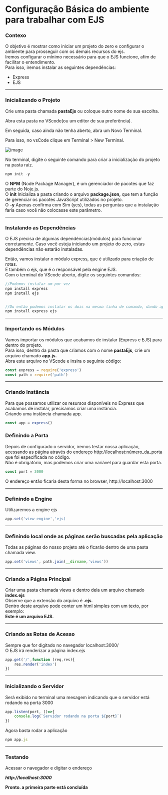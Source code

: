 # Configuração Básica do ambiente para trabalhar com EJS
### Contexo
O objetivo é mostrar como iniciar um projeto do zero e configurar o ambiente para prosseguir com os demais recursos do ejs.<br/>
Iremos configurar o mínimo necessário para que o EJS funcione, afim de facilitar o entendimento.<br/>
Para isso, iremos instalar as seguintes dependências:
- Express
- EJS
***

### Inicializando o Projeto
Crie uma pasta chamada **pastaEjs** ou coloque outro nome de sua escolha.<br/>

Abra esta pasta no VScode(ou um editor de sua preferência).

Em seguida, caso ainda não tenha aberto, abra um Novo Terminal.<br/>

Para isso, no vsCode clique em Terminal > New Terminal.<br/>

![image](https://user-images.githubusercontent.com/34406468/143259248-c25d7dcc-4a0b-4bf6-a7e7-02be1482b4d5.png)<br/>

No terminal, digite o seguinte comando para criar a inicialização do projeto na pasta raiz.
```jsx
npm init -y
```
O **NPM**  (Node Package Manager), é um gerenciador de pacotes que faz parte do Noje.js.<br/>
O **init** Inicializa a pasta criando o arquivo **package.json,** que tem a função de gerenciar os  pacotes JavaScript utilizados no projeto.<br/>
O **-y**  Apenas confirma com Sim (yes), todas as perguntas que a instalação faria caso você não colocasse este parâmetro.
****
### Instalando as Dependências
O EJS precisa de algumas dependências(módulos) para funcionar corretamente.
Caso você esteja iniciando um projeto do zero, estas dependências não estarão instaladas. 

Então, vamos instalar o módulo express, que é utilizado para criação de rotas.<br/>
E também o ejs, que é o responsável pela engine EJS.<br/>
Com o terminal do VScode aberto, digite os seguintes comandos:

```jsx
//Podemos instalar um por vez
npm install express
npm install ejs


//Ou então podemos instalar os dois na mesma linha de comando, dando apenas um espaço entre os nomes das dependências.
npm install express ejs
```
****


### Importando os Módulos

Vamos importar os módulos que acabamos de instalar (Express e EJS) para dentro do projeto.<br/>
Para isso, dentro da pasta que criamos com o nome **pastaEjs**, crie um arquivo chamado **app.js.**<br/>
Abra este arquivo no VScode e insira o seguinte código:

```jsx
const express = require('express')
const path = require('path')
```
****

### Criando Instância
Para que possamos utilizar os resursos disponíveis no Express que acabamos de instalar, precisamos criar uma instância.<br/>
Criando uma instância chamada app.
```jsx
const app = express()
```

### Definindo a Porta
Depois de configurado o servidor, iremos testar nossa aplicação, acessando as página através do endereço http://localhost:número_da_porta que foi específicada no código.<br/>
Não é obrigatório, mas podemos criar uma variável para guardar esta porta.

```jsx
const port = 3000
```
O endereço então ficaria desta forma no browser, http://localhost:3000
****

### Definindo a Engine
Utilizaremos a engine ejs
```jsx
app.set('view engine','ejs)
```
****

### Definindo local onde as páginas serão buscadas pela aplicação
Todas as páginas do nosso projeto até o ficarão dentro de uma pasta chamada view.
```jsx
app.set('views', path.join(__dirname,'views'))
```
****

### Criando a Página Principal

Criar uma pasta chamada views e dentro dela um arquivo chamado **index.ejs**<br/>
Observe que a extensão do arquivo é **.ejs**.<br/>
Dentro deste arquivo pode conter um html simples com um texto, por exemplo:</br>
**Este é um arquivo EJS.**
****

### Criando as Rotas de Acesso
Sempre que for digitado no navegador localhost:3000/<br/>
O EJS irá renderizar a página index.ejs

```jsx
app.get('/',function (req,res){
	res.render('index')
})
```
****

### Inicializando o Servidor
Será exibido no terminal uma mesagem indicando que o servidor está rodando na porta 3000

```jsx
app.listen(port, ()=>{
	console.log(`Servidor rodando na porta ${port}`)
})
```


Agora basta rodar a aplicação

```jsx
npm app.js
```
****

### Testando
Acessar o navegador e digitar o endereço

***http://localhost:3000***

**Pronto. a primeira parte está concluída**
